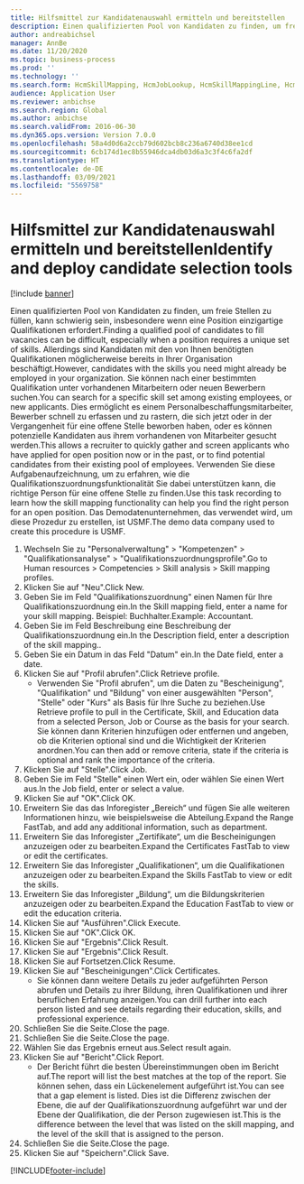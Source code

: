 ```yaml
---
title: Hilfsmittel zur Kandidatenauswahl ermitteln und bereitstellen
description: Einen qualifizierten Pool von Kandidaten zu finden, um freie Stellen zu füllen, kann schwierig sein, insbesondere wenn eine Position einzigartige Qualifikationen erfordert.
author: andreabichsel
manager: AnnBe
ms.date: 11/20/2020
ms.topic: business-process
ms.prod: ''
ms.technology: ''
ms.search.form: HcmSkillMapping, HcmJobLookup, HcmSkillMappingLine, HcmPersonCertificate, CCHTMLPrintPreview
audience: Application User
ms.reviewer: anbichse
ms.search.region: Global
ms.author: anbichse
ms.search.validFrom: 2016-06-30
ms.dyn365.ops.version: Version 7.0.0
ms.openlocfilehash: 58a4d0d6a2ccb79d602bcb8c236a6740d38ee1cd
ms.sourcegitcommit: 6cb174d1ec8b55946dca4db03d6a3c3f4c6fa2df
ms.translationtype: HT
ms.contentlocale: de-DE
ms.lasthandoff: 03/09/2021
ms.locfileid: "5569758"
---
```

# <a name="identify-and-deploy-candidate-selection-tools"></a><span data-ttu-id="7a30d-103">Hilfsmittel zur Kandidatenauswahl ermitteln und bereitstellen</span><span class="sxs-lookup"><span data-stu-id="7a30d-103">Identify and deploy candidate selection tools</span></span>

[!include [banner](../../includes/banner.md)]

<span data-ttu-id="7a30d-104">Einen qualifizierten Pool von Kandidaten zu finden, um freie Stellen zu füllen, kann schwierig sein, insbesondere wenn eine Position einzigartige Qualifikationen erfordert.</span><span class="sxs-lookup"><span data-stu-id="7a30d-104">Finding a qualified pool of candidates to fill vacancies can be difficult, especially when a position requires a unique set of skills.</span></span>  <span data-ttu-id="7a30d-105">Allerdings sind Kandidaten mit den von Ihnen benötigten Qualifikationen möglicherweise bereits in Ihrer Organisation beschäftigt.</span><span class="sxs-lookup"><span data-stu-id="7a30d-105">However, candidates with the skills you need might already be employed in your organization.</span></span> <span data-ttu-id="7a30d-106">Sie können nach einer bestimmten Qualifikation unter vorhandenen Mitarbeitern oder neuen Bewerbern suchen.</span><span class="sxs-lookup"><span data-stu-id="7a30d-106">You can search for a specific skill set among existing employees, or new applicants.</span></span> <span data-ttu-id="7a30d-107">Dies ermöglicht es einem Personalbeschaffungsmitarbeiter, Bewerber schnell zu erfassen und zu rastern, die sich jetzt oder in der Vergangenheit für eine offene Stelle beworben haben, oder es können potenzielle Kandidaten aus ihrem vorhandenen von Mitarbeiter gesucht werden.</span><span class="sxs-lookup"><span data-stu-id="7a30d-107">This allows a recruiter to quickly gather and screen applicants who have applied for open position now or in the past, or to find potential candidates from their existing pool of employees.</span></span> <span data-ttu-id="7a30d-108">Verwenden Sie diese Aufgabenaufzeichnung, um zu erfahren, wie die Qualifikationszuordnungsfunktionalität Sie dabei unterstützen kann, die richtige Person für eine offene Stelle zu finden.</span><span class="sxs-lookup"><span data-stu-id="7a30d-108">Use this task recording to learn how the skill mapping functionality can help you find the right person for an open position.</span></span> <span data-ttu-id="7a30d-109">Das Demodatenunternehmen, das verwendet wird, um diese Prozedur zu erstellen, ist USMF.</span><span class="sxs-lookup"><span data-stu-id="7a30d-109">The demo data company used to create this procedure is USMF.</span></span>

1. <span data-ttu-id="7a30d-110">Wechseln Sie zu "Personalverwaltung" > "Kompetenzen" > "Qualifikationsanalyse" > "Qualifikationszuordnungsprofile".</span><span class="sxs-lookup"><span data-stu-id="7a30d-110">Go to Human resources > Competencies > Skill analysis > Skill mapping profiles.</span></span>
2. <span data-ttu-id="7a30d-111">Klicken Sie auf "Neu".</span><span class="sxs-lookup"><span data-stu-id="7a30d-111">Click New.</span></span>
3. <span data-ttu-id="7a30d-112">Geben Sie im Feld "Qualifikationszuordnung" einen Namen für Ihre Qualifikationszuordnung ein.</span><span class="sxs-lookup"><span data-stu-id="7a30d-112">In the Skill mapping field, enter a name for your skill mapping.</span></span>  <span data-ttu-id="7a30d-113">Beispiel: Buchhalter.</span><span class="sxs-lookup"><span data-stu-id="7a30d-113">Example: Accountant.</span></span>
4. <span data-ttu-id="7a30d-114">Geben Sie im Feld Beschreibung eine Beschreibung der Qualifikationszuordnung ein.</span><span class="sxs-lookup"><span data-stu-id="7a30d-114">In the Description field, enter a description of the skill mapping..</span></span>
5. <span data-ttu-id="7a30d-115">Geben Sie ein Datum in das Feld "Datum" ein.</span><span class="sxs-lookup"><span data-stu-id="7a30d-115">In the Date field, enter a date.</span></span>
6. <span data-ttu-id="7a30d-116">Klicken Sie auf "Profil abrufen".</span><span class="sxs-lookup"><span data-stu-id="7a30d-116">Click Retrieve profile.</span></span>
    * <span data-ttu-id="7a30d-117">Verwenden Sie "Profil abrufen", um die Daten zu "Bescheinigung", "Qualifikation" und "Bildung" von einer ausgewählten "Person", "Stelle" oder "Kurs" als Basis für Ihre Suche zu beziehen.</span><span class="sxs-lookup"><span data-stu-id="7a30d-117">Use Retrieve profile to pull in the Certificate, Skill, and Education data from a selected Person, Job or Course as the basis for your search.</span></span>   <span data-ttu-id="7a30d-118">Sie können dann Kriterien hinzufügen oder entfernen und angeben, ob die Kriterien optional sind und die Wichtigkeit der Kriterien anordnen.</span><span class="sxs-lookup"><span data-stu-id="7a30d-118">You can then add or remove criteria, state if the criteria is optional and rank the importance of the criteria.</span></span>  
7. <span data-ttu-id="7a30d-119">Klicken Sie auf "Stelle".</span><span class="sxs-lookup"><span data-stu-id="7a30d-119">Click Job.</span></span>
8. <span data-ttu-id="7a30d-120">Geben Sie im Feld "Stelle" einen Wert ein, oder wählen Sie einen Wert aus.</span><span class="sxs-lookup"><span data-stu-id="7a30d-120">In the Job field, enter or select a value.</span></span>
9. <span data-ttu-id="7a30d-121">Klicken Sie auf "OK".</span><span class="sxs-lookup"><span data-stu-id="7a30d-121">Click OK.</span></span>
10. <span data-ttu-id="7a30d-122">Erweitern Sie das das Inforegister „Bereich“ und fügen Sie alle weiteren Informationen hinzu, wie beispielsweise die Abteilung.</span><span class="sxs-lookup"><span data-stu-id="7a30d-122">Expand the Range FastTab, and add any additional information, such as department.</span></span>
11. <span data-ttu-id="7a30d-123">Erweitern Sie das Inforegister „Zertifikate“, um die Bescheinigungen anzuzeigen oder zu bearbeiten.</span><span class="sxs-lookup"><span data-stu-id="7a30d-123">Expand the Certificates FastTab to view or edit the certificates.</span></span>
12. <span data-ttu-id="7a30d-124">Erweitern Sie das Inforegister „Qualifikationen“, um die Qualifikationen anzuzeigen oder zu bearbeiten.</span><span class="sxs-lookup"><span data-stu-id="7a30d-124">Expand the Skills FastTab to view or edit the skills.</span></span>
13. <span data-ttu-id="7a30d-125">Erweitern Sie das Inforegister „Bildung“, um die Bildungskriterien anzuzeigen oder zu bearbeiten.</span><span class="sxs-lookup"><span data-stu-id="7a30d-125">Expand the Education FastTab to view or edit the education criteria.</span></span>
14. <span data-ttu-id="7a30d-126">Klicken Sie auf "Ausführen".</span><span class="sxs-lookup"><span data-stu-id="7a30d-126">Click Execute.</span></span>
15. <span data-ttu-id="7a30d-127">Klicken Sie auf "OK".</span><span class="sxs-lookup"><span data-stu-id="7a30d-127">Click OK.</span></span>
16. <span data-ttu-id="7a30d-128">Klicken Sie auf "Ergebnis".</span><span class="sxs-lookup"><span data-stu-id="7a30d-128">Click Result.</span></span>
17. <span data-ttu-id="7a30d-129">Klicken Sie auf "Ergebnis".</span><span class="sxs-lookup"><span data-stu-id="7a30d-129">Click Result.</span></span>
18. <span data-ttu-id="7a30d-130">Klicken Sie auf Fortsetzen.</span><span class="sxs-lookup"><span data-stu-id="7a30d-130">Click Resume.</span></span>
19. <span data-ttu-id="7a30d-131">Klicken Sie auf "Bescheinigungen".</span><span class="sxs-lookup"><span data-stu-id="7a30d-131">Click Certificates.</span></span>
    * <span data-ttu-id="7a30d-132">Sie können dann weitere Details zu jeder aufgeführten Person abrufen und Details zu ihrer Bildung, ihren Qualifikationen und ihrer beruflichen Erfahrung anzeigen.</span><span class="sxs-lookup"><span data-stu-id="7a30d-132">You can drill further into each person listed and see details regarding their education, skills, and professional experience.</span></span>  
20. <span data-ttu-id="7a30d-133">Schließen Sie die Seite.</span><span class="sxs-lookup"><span data-stu-id="7a30d-133">Close the page.</span></span>
21. <span data-ttu-id="7a30d-134">Schließen Sie die Seite.</span><span class="sxs-lookup"><span data-stu-id="7a30d-134">Close the page.</span></span>
22. <span data-ttu-id="7a30d-135">Wählen Sie das Ergebnis erneut aus.</span><span class="sxs-lookup"><span data-stu-id="7a30d-135">Select result again.</span></span>
23. <span data-ttu-id="7a30d-136">Klicken Sie auf "Bericht".</span><span class="sxs-lookup"><span data-stu-id="7a30d-136">Click Report.</span></span>
    * <span data-ttu-id="7a30d-137">Der Bericht führt die besten Übereinstimmungen oben im Bericht auf.</span><span class="sxs-lookup"><span data-stu-id="7a30d-137">The report will list the best matches at the top of the report.</span></span>  <span data-ttu-id="7a30d-138">Sie können sehen, dass ein Lückenelement aufgeführt ist.</span><span class="sxs-lookup"><span data-stu-id="7a30d-138">You can see that a gap element is listed.</span></span>  <span data-ttu-id="7a30d-139">Dies ist die Differenz zwischen der Ebene, die auf der Qualifikationszuordnung aufgeführt war und der Ebene der Qualifikation, die der Person zugewiesen ist.</span><span class="sxs-lookup"><span data-stu-id="7a30d-139">This is the difference between the level that was listed on the skill mapping, and the level of the skill that is assigned to the person.</span></span>  
24. <span data-ttu-id="7a30d-140">Schließen Sie die Seite.</span><span class="sxs-lookup"><span data-stu-id="7a30d-140">Close the page.</span></span>
25. <span data-ttu-id="7a30d-141">Klicken Sie auf "Speichern".</span><span class="sxs-lookup"><span data-stu-id="7a30d-141">Click Save.</span></span>



[!INCLUDE[footer-include](../../../../includes/footer-banner.md)]